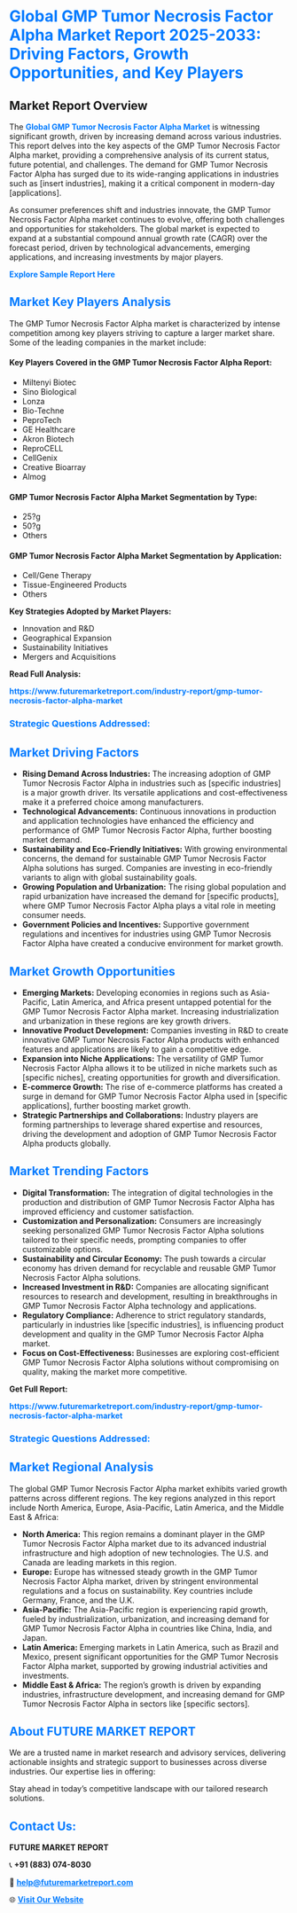 <h1 style="color: #007BFF;">Global GMP Tumor Necrosis Factor Alpha Market Report 2025-2033: Driving Factors, Growth Opportunities, and Key Players</h1>

<section id="overview">
<h2>Market Report Overview</h2>
<p>The <a href="https://www.futuremarketreport.com/industry-report/gmp-tumor-necrosis-factor-alpha-market" style="color: #007BFF; text-decoration: none;"><strong>Global GMP Tumor Necrosis Factor Alpha Market</strong></a> is witnessing significant growth, driven by increasing demand across various industries. This report delves into the key aspects of the GMP Tumor Necrosis Factor Alpha market, providing a comprehensive analysis of its current status, future potential, and challenges. The demand for GMP Tumor Necrosis Factor Alpha has surged due to its wide-ranging applications in industries such as [insert industries], making it a critical component in modern-day [applications].</p>
<p>As consumer preferences shift and industries innovate, the GMP Tumor Necrosis Factor Alpha market continues to evolve, offering both challenges and opportunities for stakeholders. The global market is expected to expand at a substantial compound annual growth rate (CAGR) over the forecast period, driven by technological advancements, emerging applications, and increasing investments by major players.</p>
</section>

<section id="overview">
<p><a href="https://www.futuremarketreport.com/request-sample/reportId=78093" style="color: #007BFF; text-decoration: none;"><strong>Explore Sample Report Here</strong></a></p>
</section>

<section id="key-players">
<h2 style="color: #007BFF;">Market Key Players Analysis</h2>
<p>The GMP Tumor Necrosis Factor Alpha market is characterized by intense competition among key players striving to capture a larger market share. Some of the leading companies in the market include:</p>
<h4>Key Players Covered in the GMP Tumor Necrosis Factor Alpha Report:</h4>
<ul><li>Miltenyi Biotec</li><li>Sino Biological</li><li>Lonza</li><li>Bio-Techne</li><li>PeproTech</li><li>GE Healthcare</li><li>Akron Biotech</li><li>ReproCELL</li><li>CellGenix</li><li>Creative Bioarray</li><li>Almog</li></ul>
<h4>GMP Tumor Necrosis Factor Alpha Market Segmentation by Type:</h4>
<ul><li>25?g</li><li>50?g</li><li>Others</li></ul>

<h4>GMP Tumor Necrosis Factor Alpha Market Segmentation by Application:</h4>
<ul><li>Cell/Gene Therapy</li><li>Tissue-Engineered Products</li><li>Others</li></ul>
<p><strong>Key Strategies Adopted by Market Players:</strong></p>
<ul>
<li>Innovation and R&D</li>
<li>Geographical Expansion</li>
<li>Sustainability Initiatives</li>
<li>Mergers and Acquisitions</li>
</ul>
</section>

<section>
<p><strong>Read Full Analysis: </strong></p><a href="https://www.futuremarketreport.com/industry-report/gmp-tumor-necrosis-factor-alpha-market" style="color: #007BFF; text-decoration: none;"><strong>https://www.futuremarketreport.com/industry-report/gmp-tumor-necrosis-factor-alpha-market</strong></a>
<h3 style="color: #007BFF;">Strategic Questions Addressed:</h3>
</section>

<section id="driving-factors">
<h2 style="color: #007BFF;">Market Driving Factors</h2>
<ul>
<li><strong>Rising Demand Across Industries:</strong> The increasing adoption of GMP Tumor Necrosis Factor Alpha in industries such as [specific industries] is a major growth driver. Its versatile applications and cost-effectiveness make it a preferred choice among manufacturers.</li>
<li><strong>Technological Advancements:</strong> Continuous innovations in production and application technologies have enhanced the efficiency and performance of GMP Tumor Necrosis Factor Alpha, further boosting market demand.</li>
<li><strong>Sustainability and Eco-Friendly Initiatives:</strong> With growing environmental concerns, the demand for sustainable GMP Tumor Necrosis Factor Alpha solutions has surged. Companies are investing in eco-friendly variants to align with global sustainability goals.</li>
<li><strong>Growing Population and Urbanization:</strong> The rising global population and rapid urbanization have increased the demand for [specific products], where GMP Tumor Necrosis Factor Alpha plays a vital role in meeting consumer needs.</li>
<li><strong>Government Policies and Incentives:</strong> Supportive government regulations and incentives for industries using GMP Tumor Necrosis Factor Alpha have created a conducive environment for market growth.</li>
</ul>
</section>

<section id="growth-opportunities">
<h2 style="color: #007BFF;">Market Growth Opportunities</h2>
<ul>
<li><strong>Emerging Markets:</strong> Developing economies in regions such as Asia-Pacific, Latin America, and Africa present untapped potential for the GMP Tumor Necrosis Factor Alpha market. Increasing industrialization and urbanization in these regions are key growth drivers.</li>
<li><strong>Innovative Product Development:</strong> Companies investing in R&D to create innovative GMP Tumor Necrosis Factor Alpha products with enhanced features and applications are likely to gain a competitive edge.</li>
<li><strong>Expansion into Niche Applications:</strong> The versatility of GMP Tumor Necrosis Factor Alpha allows it to be utilized in niche markets such as [specific niches], creating opportunities for growth and diversification.</li>
<li><strong>E-commerce Growth:</strong> The rise of e-commerce platforms has created a surge in demand for GMP Tumor Necrosis Factor Alpha used in [specific applications], further boosting market growth.</li>
<li><strong>Strategic Partnerships and Collaborations:</strong> Industry players are forming partnerships to leverage shared expertise and resources, driving the development and adoption of GMP Tumor Necrosis Factor Alpha products globally.</li>
</ul>
</section>

<section id="trending-factors">
<h2 style="color: #007BFF;">Market Trending Factors</h2>
<ul>
<li><strong>Digital Transformation:</strong> The integration of digital technologies in the production and distribution of GMP Tumor Necrosis Factor Alpha has improved efficiency and customer satisfaction.</li>
<li><strong>Customization and Personalization:</strong> Consumers are increasingly seeking personalized GMP Tumor Necrosis Factor Alpha solutions tailored to their specific needs, prompting companies to offer customizable options.</li>
<li><strong>Sustainability and Circular Economy:</strong> The push towards a circular economy has driven demand for recyclable and reusable GMP Tumor Necrosis Factor Alpha solutions.</li>
<li><strong>Increased Investment in R&D:</strong> Companies are allocating significant resources to research and development, resulting in breakthroughs in GMP Tumor Necrosis Factor Alpha technology and applications.</li>
<li><strong>Regulatory Compliance:</strong> Adherence to strict regulatory standards, particularly in industries like [specific industries], is influencing product development and quality in the GMP Tumor Necrosis Factor Alpha market.</li>
<li><strong>Focus on Cost-Effectiveness:</strong> Businesses are exploring cost-efficient GMP Tumor Necrosis Factor Alpha solutions without compromising on quality, making the market more competitive.</li>
</ul>
</section>

<section>
<p><strong>Get Full Report: </strong></p><a href="https://www.futuremarketreport.com/industry-report/gmp-tumor-necrosis-factor-alpha-market" style="color: #007BFF; text-decoration: none;"><strong>https://www.futuremarketreport.com/industry-report/gmp-tumor-necrosis-factor-alpha-market</strong></a>
<h3 style="color: #007BFF;">Strategic Questions Addressed:</h3>
</section>


<section id="regional-analysis">
<h2 style="color: #007BFF;">Market Regional Analysis</h2>
<p>The global GMP Tumor Necrosis Factor Alpha market exhibits varied growth patterns across different regions. The key regions analyzed in this report include North America, Europe, Asia-Pacific, Latin America, and the Middle East & Africa:</p>
<ul>
<li><strong>North America:</strong> This region remains a dominant player in the GMP Tumor Necrosis Factor Alpha market due to its advanced industrial infrastructure and high adoption of new technologies. The U.S. and Canada are leading markets in this region.</li>
<li><strong>Europe:</strong> Europe has witnessed steady growth in the GMP Tumor Necrosis Factor Alpha market, driven by stringent environmental regulations and a focus on sustainability. Key countries include Germany, France, and the U.K.</li>
<li><strong>Asia-Pacific:</strong> The Asia-Pacific region is experiencing rapid growth, fueled by industrialization, urbanization, and increasing demand for GMP Tumor Necrosis Factor Alpha in countries like China, India, and Japan.</li>
<li><strong>Latin America:</strong> Emerging markets in Latin America, such as Brazil and Mexico, present significant opportunities for the GMP Tumor Necrosis Factor Alpha market, supported by growing industrial activities and investments.</li>
<li><strong>Middle East & Africa:</strong> The region’s growth is driven by expanding industries, infrastructure development, and increasing demand for GMP Tumor Necrosis Factor Alpha in sectors like [specific sectors].</li>
</ul>
</section>

<footer>
<h2 style="color: #007BFF;">About FUTURE MARKET REPORT</h2>
<p>We are a trusted name in market research and advisory services, delivering actionable insights and strategic support to businesses across diverse industries. Our expertise lies in offering:</p>

<p>Stay ahead in today’s competitive landscape with our tailored research solutions.</p>

<h2 style="color: #007BFF;">Contact Us:</h2>
<p><strong>FUTURE MARKET REPORT</strong></p>
<p>📞 <strong>+91 (883) 074-8030</strong></p>
<p>📧 <strong><a href="mailto:help@futuremarketreport.com" style="color: #007BFF;">help@futuremarketreport.com</a></strong></p>
<p>🌐 <strong><a href="https://www.futuremarketreport.com/" style="color: #007BFF;">Visit Our Website</a></strong></p>
</footer>